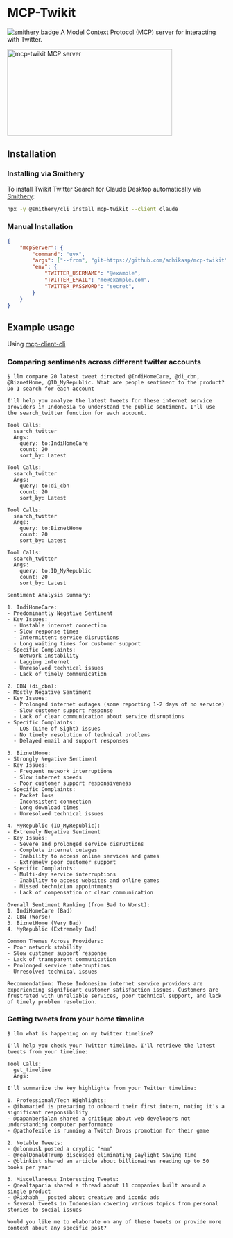 # MCP-Twikit

[![smithery badge](https://smithery.ai/badge/mcp-twikit)](https://smithery.ai/server/mcp-twikit)
A Model Context Protocol (MCP) server for interacting with Twitter.

<a href="https://glama.ai/mcp/servers/49i9dd08w8"><img width="380" height="200" src="https://glama.ai/mcp/servers/49i9dd08w8/badge" alt="mcp-twikit MCP server" /></a>

## Installation

### Installing via Smithery

To install Twikit Twitter Search for Claude Desktop automatically via [Smithery](https://smithery.ai/server/mcp-twikit):

```bash
npx -y @smithery/cli install mcp-twikit --client claude
```

### Manual Installation
```json
{
    "mcpServer": {
        "command": "uvx",
        "args": ["--from", "git+https://github.com/adhikasp/mcp-twikit", "mcp-twikit"],
        "env": {
            "TWITTER_USERNAME": "@example",
            "TWITTER_EMAIL": "me@example.com",
            "TWITTER_PASSWORD": "secret",
        }
    }
}
```

## Example usage

Using [mcp-client-cli](https://github.com/adhikasp/mcp-client-cli)


### Comparing sentiments across different twitter accounts

```
$ llm compare 20 latest tweet directed @IndiHomeCare, @di_cbn, @BiznetHome, @ID_MyRepublic. What are people sentiment to the product? Do 1 search for each account

I'll help you analyze the latest tweets for these internet service providers in Indonesia to understand the public sentiment. I'll use the search_twitter function for each account.

Tool Calls:
  search_twitter
  Args:
    query: to:IndiHomeCare
    count: 20
    sort_by: Latest

Tool Calls:
  search_twitter
  Args:
    query: to:di_cbn
    count: 20
    sort_by: Latest

Tool Calls:
  search_twitter
  Args:
    query: to:BiznetHome
    count: 20
    sort_by: Latest

Tool Calls:
  search_twitter
  Args:
    query: to:ID_MyRepublic
    count: 20
    sort_by: Latest

Sentiment Analysis Summary:

1. IndiHomeCare:
- Predominantly Negative Sentiment
- Key Issues:
  - Unstable internet connection
  - Slow response times
  - Intermittent service disruptions
  - Long waiting times for customer support
- Specific Complaints:
  - Network instability
  - Lagging internet
  - Unresolved technical issues
  - Lack of timely communication

2. CBN (di_cbn):
- Mostly Negative Sentiment
- Key Issues:
  - Prolonged internet outages (some reporting 1-2 days of no service)
  - Slow customer support response
  - Lack of clear communication about service disruptions
- Specific Complaints:
  - LOS (Line of Sight) issues
  - No timely resolution of technical problems
  - Delayed email and support responses

3. BiznetHome:
- Strongly Negative Sentiment
- Key Issues:
  - Frequent network interruptions
  - Slow internet speeds
  - Poor customer support responsiveness
- Specific Complaints:
  - Packet loss
  - Inconsistent connection
  - Long download times
  - Unresolved technical issues

4. MyRepublic (ID_MyRepublic):
- Extremely Negative Sentiment
- Key Issues:
  - Severe and prolonged service disruptions
  - Complete internet outages
  - Inability to access online services and games
  - Extremely poor customer support
- Specific Complaints:
  - Multi-day service interruptions
  - Inability to access websites and online games
  - Missed technician appointments
  - Lack of compensation or clear communication

Overall Sentiment Ranking (from Bad to Worst):
1. IndiHomeCare (Bad)
2. CBN (Worse)
3. BiznetHome (Very Bad)
4. MyRepublic (Extremely Bad)

Common Themes Across Providers:
- Poor network stability
- Slow customer support response
- Lack of transparent communication
- Prolonged service interruptions
- Unresolved technical issues

Recommendation: These Indonesian internet service providers are experiencing significant customer satisfaction issues. Customers are frustrated with unreliable services, poor technical support, and lack of timely problem resolution.
```

### Getting tweets from your home timeline

```
$ llm what is happening on my twitter timeline?

I'll help you check your Twitter timeline. I'll retrieve the latest tweets from your timeline:

Tool Calls:
  get_timeline
  Args:

I'll summarize the key highlights from your Twitter timeline:

1. Professional/Tech Highlights:
- @ibamarief is preparing to onboard their first intern, noting it's a significant responsibility
- @papanberjalan shared a critique about web developers not understanding computer performance
- @pathofexile is running a Twitch Drops promotion for their game

2. Notable Tweets:
- @elonmusk posted a cryptic "Hmm"
- @realDonaldTrump discussed eliminating Daylight Saving Time
- @blinkist shared an article about billionaires reading up to 50 books per year

3. Miscellaneous Interesting Tweets:
- @nealtaparia shared a thread about 11 companies built around a single product
- @Rixhabh__ posted about creative and iconic ads
- Several tweets in Indonesian covering various topics from personal stories to social issues

Would you like me to elaborate on any of these tweets or provide more context about any specific post?
```
